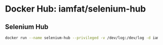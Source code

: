 Docker Hub: iamfat/selenium-hub
===========

## Selenium Hub
```bash
docker run --name selenium-hub --privileged -v /dev/log:/dev/log -d iamfat/selenium-hub
```
